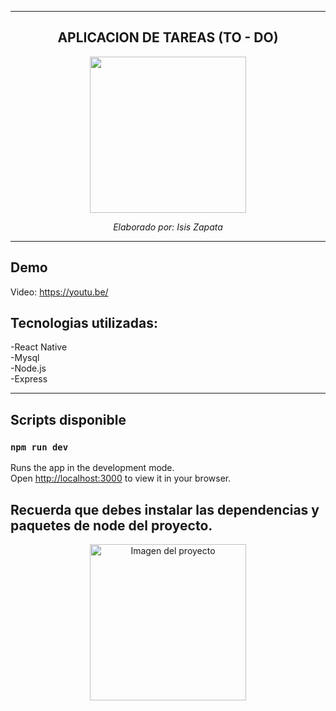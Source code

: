---------------------

<div align="center" >

## APLICACION DE TAREAS (TO - DO)


<img src="https://www.datocms-assets.com/45470/1631026680-logo-react-native.png" height="250px">

<i>Elaborado por: Isis Zapata</i>
</div>

---------------------
## Demo

Video: https://youtu.be/

## Tecnologias utilizadas: 

-React Native
<br>
-Mysql
<br>
-Node.js
<br>
-Express

---------------


## Scripts disponible

### `npm run dev`

Runs the app in the development mode.\
Open [http://localhost:3000](http://localhost:3000) to view it in your browser.

Recuerda que debes instalar las dependencias y paquetes de node del proyecto.
---------------

<div align="center" >

<img src="#" height="250px" alt="Imagen del proyecto">

</div>
